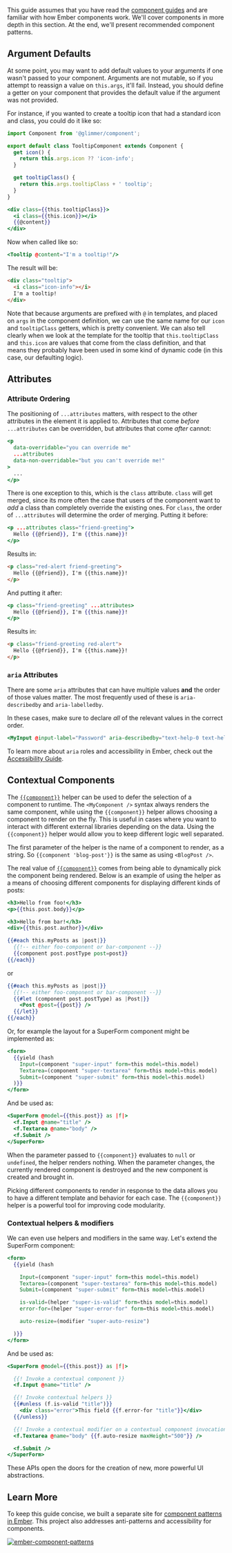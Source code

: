 This guide assumes that you have read the [component guides](../../components/)
and are familiar with how Ember components work. We'll cover components in more
depth in this section. At the end, we'll present recommended component patterns.

## Argument Defaults

At some point, you may want to add default values to your arguments if one
wasn't passed to your component. Arguments are not mutable, so if you attempt to
reassign a value on `this.args`, it'll fail. Instead, you should define a getter
on your component that provides the default value if the argument was not
provided.

For instance, if you wanted to create a tooltip icon that had a standard icon
and class, you could do it like so:

```javascript {data-filename=app/components/tooltip.js}
import Component from '@glimmer/component';

export default class TooltipComponent extends Component {
  get icon() {
    return this.args.icon ?? 'icon-info';
  }

  get tooltipClass() {
    return this.args.tooltipClass + ' tooltip';
  }
}
```

```handlebars {data-filename=app/components/tooltip.hbs}
<div class={{this.tooltipClass}}>
  <i class={{this.icon}}></i>
  {{@content}}
</div>
```

Now when called like so:

```handlebars
<Tooltip @content="I'm a tooltip!"/>
```

The result will be:

```html
<div class="tooltip">
  <i class="icon-info"></i>
  I'm a tooltip!
</div>
```

Note that because arguments are prefixed with `@` in templates, and placed on
`args` in the component definition, we can use the same name for our `icon` and
`tooltipClass` getters, which is pretty convenient. We can also tell clearly
when we look at the template for the tooltip that `this.tooltipClass` and
`this.icon` are values that come from the class definition, and that means they
probably have been used in some kind of dynamic code (in this case, our
defaulting logic).

## Attributes

### Attribute Ordering

The positioning of `...attributes` matters, with respect to the other attributes
in the element it is applied to. Attributes that come _before_ `...attributes`
can be overridden, but attributes that come _after_ cannot:

```handlebars
<p
  data-overridable="you can override me"
  ...attributes
  data-non-overridable="but you can't override me!"
>
  ...
</p>
```

There is one exception to this, which is the `class` attribute. `class` will get
merged, since its more often the case that users of the component want to _add_
a class than completely override the existing ones. For `class`, the order of
`...attributes` will determine the order of merging. Putting it before:

```handlebars
<p ...attributes class="friend-greeting">
  Hello {{@friend}}, I'm {{this.name}}!
</p>
```

Results in:

```html
<p class="red-alert friend-greeting">
  Hello {{@friend}}, I'm {{this.name}}!
</p>
```

And putting it after:

```handlebars
<p class="friend-greeting" ...attributes>
  Hello {{@friend}}, I'm {{this.name}}!
</p>
```

Results in:

```html
<p class="friend-greeting red-alert">
  Hello {{@friend}}, I'm {{this.name}}!
</p>
```

### `aria` Attributes

There are some `aria` attributes that can have multiple values **and** the order of those values matter.
The most frequently used of these is `aria-describedby` and `aria-labelledby`.

In these cases, make sure to declare _all_ of the relevant values in the correct order.

```handlebars
<MyInput @input-label="Password" aria-describedby="text-help-0 text-help-1" />
```

To learn more about `aria` roles and accessibility in Ember, check out the [Accessibility Guide](../../reference/accessibility-guide/).

## Contextual Components

The [`{{component}}`](https://api.emberjs.com/ember/5.2.0/classes/Ember.Templates.helpers/methods/component?anchor=component)
helper can be used to defer the selection of a component to runtime. The
`<MyComponent />` syntax always renders the same component, while using the
`{{component}}` helper allows choosing a component to render on the fly. This is
useful in cases where you want to interact with different external libraries
depending on the data. Using the `{{component}}` helper would allow you to keep
different logic well separated.

The first parameter of the helper is the name of a component to render, as a
string. So `{{component 'blog-post'}}` is the same as using `<BlogPost />`.

The real value of [`{{component}}`](https://api.emberjs.com/ember/5.2.0/classes/Ember.Templates.helpers/methods/component?anchor=component)
comes from being able to dynamically pick the component being rendered. Below is
an example of using the helper as a means of choosing different components for
displaying different kinds of posts:

```handlebars {data-filename=app/components/foo-component.hbs}
<h3>Hello from foo!</h3>
<p>{{this.post.body}}</p>
```

```handlebars {data-filename=app/components/bar-component.hbs}
<h3>Hello from bar!</h3>
<div>{{this.post.author}}</div>
```

```handlebars {data-filename=app/templates/index.hbs}
{{#each this.myPosts as |post|}}
  {{!-- either foo-component or bar-component --}}
  {{component post.postType post=post}}
{{/each}}
```

or

```handlebars {data-filename=app/templates/index.hbs}
{{#each this.myPosts as |post|}}
  {{!-- either foo-component or bar-component --}}
  {{#let (component post.postType) as |Post|}}
    <Post @post={{post}} />
  {{/let}}
{{/each}}
```

Or, for example the layout for a SuperForm component might be implemented as:

```handlebars {data-filename=app/components/super-form.hbs}
<form>
  {{yield (hash
    Input=(component "super-input" form=this model=this.model)
    Textarea=(component "super-textarea" form=this model=this.model)
    Submit=(component "super-submit" form=this model=this.model)
  )}}
</form>
```

And be used as:

```handlebars {data-filename=app/templates/index.hbs}
<SuperForm @model={{this.post}} as |f|>
  <f.Input @name="title" />
  <f.Textarea @name="body" />
  <f.Submit />
</SuperForm>
```

When the parameter passed to `{{component}}` evaluates to `null` or `undefined`,
the helper renders nothing. When the parameter changes, the currently rendered
component is destroyed and the new component is created and brought in.

Picking different components to render in response to the data allows you to
have a different template and behavior for each case. The `{{component}}` helper
is a powerful tool for improving code modularity.

### Contextual helpers & modifiers

We can even use helpers and modifiers in the same way. Let's extend the SuperForm component:

```handlebars {data-filename=app/components/super-form.hbs}
<form>
  {{yield (hash

    Input=(component "super-input" form=this model=this.model)
    Textarea=(component "super-textarea" form=this model=this.model)
    Submit=(component "super-submit" form=this model=this.model)

    is-valid=(helper "super-is-valid" form=this model=this.model)
    error-for=(helper "super-error-for" form=this model=this.model)

    auto-resize=(modifier "super-auto-resize")

  )}}
</form>
```

And be used as:

```handlebars {data-filename=app/templates/index.hbs}
<SuperForm @model={{this.post}} as |f|>

  {{! Invoke a contextual component }}
  <f.Input @name="title" />

  {{! Invoke contextual helpers }}
  {{#unless (f.is-valid "title")}}
    <div class="error">This field {{f.error-for "title"}}</div>
  {{/unless}}

  {{! Invoke a contextual modifier on a contextual component invocation }}
  <f.Textarea @name="body" {{f.auto-resize maxHeight="500"}} />

  <f.Submit />
</SuperForm>
```

These APIs open the doors for the creation of new, more powerful UI abstractions.

## Learn More

To keep this guide concise, we built a separate site for [component patterns in Ember](https://emberjs-1.gitbook.io/ember-component-patterns/).
This project also addresses anti-patterns and accessibility for components.

[![ember-component-patterns](/images/ember-component-patterns.png)](https://emberjs-1.gitbook.io/ember-component-patterns/)
